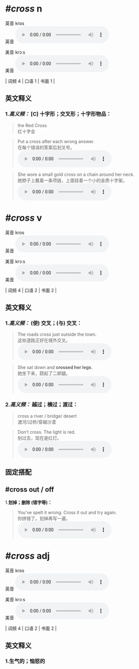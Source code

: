 # ***\#cross*** n
英音 krɒs  
英音
<audio src="./media/cross-B.aac" controls="controls"></audio>

美音 krɔːs  
美音
<audio src="./media/cross .aac" controls="controls"></audio>



| 词频 4 | 口语 1 | 书面 1 |  

英文释义
---
### 1.*高义频：* **[C] 十字形；交叉形；十字形物品：**  

 > the Red Cross  
 > 红十字会    

 > Put a cross after each wrong answer.  
 > 在每个错误的答案后划叉号。    
<audio src="./media/cross-5 .aac" controls="controls"></audio>

 > She wore a small gold cross on a chain around her neck.  
 > 她脖子上戴着一条项链，上面挂着一个小的金质十字架。    
<audio src="./media/cross-6 .aac" controls="controls"></audio>


# ***\#cross*** v
英音 krɒs  
英音
<audio src="./media/cross-B.aac" controls="controls"></audio>

美音 krɔːs  
美音
<audio src="./media/cross .aac" controls="controls"></audio>



| 词频 4 | 口语 2 | 书面 2 |  

英文释义
---
### 1.*高义频：* **(使) 交叉；(与) 交叉：**  

 > The roads cross just outside the town.  
 > 这些道路正好在城外交叉。    
<audio src="./media/cross-2 .aac" controls="controls"></audio>

 > She sat down and **crossed her legs**.  
 > 她坐下来，跷起了二郎腿。    
<audio src="./media/cross-3 .aac" controls="controls"></audio>

### 2.*高义频：* **越过；横过；渡过：**  

 > cross a river / bridge/ desert  
 > 渡河/过桥/穿越沙漠    

 > Don’t cross. The light is red.  
 > 别过去，现在是红灯。    
<audio src="./media/cross-1 .aac" controls="controls"></audio>


固定搭配
---
## \#cross out / off
1.**划掉；删除 (错字等)：**  

 > You’ve spelt it wrong. Cross it out and try again.  
 > 你拼错了。划掉再写一遍。    
<audio src="./media/cross-4 .aac" controls="controls"></audio>


# ***\#cross*** adj
英音 krɒs  
英音
<audio src="./media/cross-B.aac" controls="controls"></audio>

美音 krɔːs  
美音
<audio src="./media/cross .aac" controls="controls"></audio>



| 词频 4 | 口语 2 | 书面 2 |  

英文释义
---
### 1.**生气的；恼怒的**  


